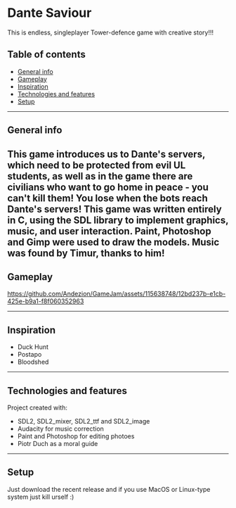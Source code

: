 # Dante Saviour
This is endless, singleplayer Tower-defence game with creative story!!!
## Table of contents
* [General info](#general-info)
* [Gameplay](#gameplay)
* [Inspiration](#inspiration)
* [Technologies and features](#technologies-and-features)
* [Setup](#setup)
---
## General info
This game introduces us to Dante's servers, which need to be protected from evil UL students, as well as in the game there are civilians who want to go home in peace - you can't kill them! You lose when the bots reach Dante's servers!
This game was written entirely in C, using the SDL library to implement graphics, music, and user interaction. Paint, Photoshop and Gimp were used to draw the models. Music was found by Timur, thanks to him!
---
## Gameplay

https://github.com/Andezion/GameJam/assets/115638748/12bd237b-e1cb-425e-b9a1-f8f060352963

---
## Inspiration
- Duck Hunt
- Postapo
- Bloodshed
---
## Technologies and features
Project created with:
* SDL2, SDL2_mixer, SDL2_ttf and SDL2_image
* Audacity for music correction
* Paint and Photoshop for editing photoes
* Piotr Duch as a moral guide
---
## Setup
Just download the recent release and if you use MacOS or Linux-type system just kill urself :)
